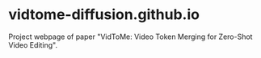 # vidtome-diffusion.github.io
Project webpage of paper "VidToMe: Video Token Merging for Zero-Shot Video Editing".
